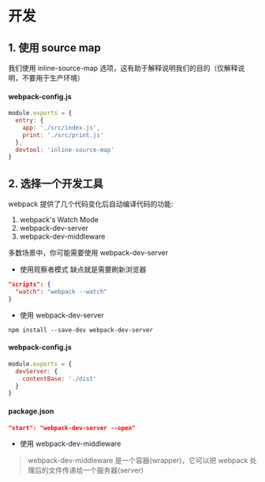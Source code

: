 # 开发

## 1. 使用 source map

我们使用 inline-source-map 选项，这有助于解释说明我们的目的（仅解释说明，不要用于生产环境）

#### webpack-config.js

```js {6}
module.exports = {
  entry: {
    app: './src/index.js',
    print: './src/print.js'
  },
  devtool: 'inline-source-map'
}
```

## 2. 选择一个开发工具

webpack 提供了几个代码变化后自动编译代码的功能:

1. webpack's Watch Mode
2. webpack-dev-server
3. webpack-dev-middleware

多数场景中，你可能需要使用 webpack-dev-server

- 使用观察者模式 缺点就是需要刷新浏览器

```json
"scripts": {
  "watch": "webpack --watch"
}
```

- 使用 webpack-dev-server

`npm install --save-dev webpack-dev-server`

#### webpack-config.js

```js {2}
module.exports = {
  devServer: {
    contentBase: './dist'
  }
}
```

#### package.json

```json
"start": "webpack-dev-server --open"
```

- 使用 webpack-dev-middleware

> webpack-dev-middleware 是一个容器(wrapper)，它可以把 webpack 处理后的文件传递给一个服务器(server)
